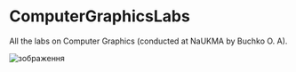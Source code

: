 # ComputerGraphicsLabs
All the labs on Computer Graphics (conducted at NaUKMA by Buchko O. A).


![зображення](https://user-images.githubusercontent.com/75881334/219854750-fc039d6d-74ff-4459-9a3e-5000af63463e.png)
